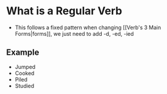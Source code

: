 # What is a Regular Verb
-  This follows a fixed pattern when changing [[Verb's 3 Main Forms|forms]], we just need to add -d, -ed, -ied


## Example
- Jumped
- Cooked
- Piled
- Studied
